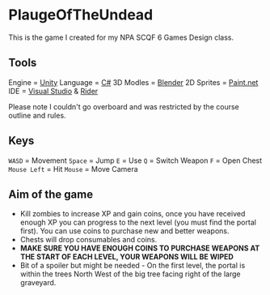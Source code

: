 # PlaugeOfTheUndead
This is the game I created for my NPA SCQF 6 Games Design class.

## Tools
Engine = [Unity](https://unity.com/)
Language = [C#](https://docs.microsoft.com/en-us/dotnet/csharp/)
3D Modles = [Blender](https://www.blender.org/)
2D Sprites = [Paint.net](https://www.getpaint.net/)
IDE = [Visual Studio](https://visualstudio.microsoft.com/) & [Rider](https://www.jetbrains.com/rider/)

Please note I couldn't go overboard and was restricted by the course outline and rules.

## Keys
`WASD` = Movement
`Space` = Jump
`E` = Use
`Q` = Switch Weapon
`F` = Open Chest
`Mouse Left` = Hit
`Mouse` = Move Camera

## Aim of the game
- Kill zombies to increase XP and gain coins, once you have received enough XP you can progress to the next level (you must find the portal first). You can use coins to purchase new and better weapons.
- Chests will drop consumables and coins.
- **MAKE SURE YOU HAVE ENOUGH COINS TO PURCHASE WEAPONS AT THE START OF EACH LEVEL, YOUR WEAPONS WILL BE WIPED**
- Bit of a spoiler but might be needed - On the first level, the portal is within the trees North West of the big tree facing right of the large graveyard.
